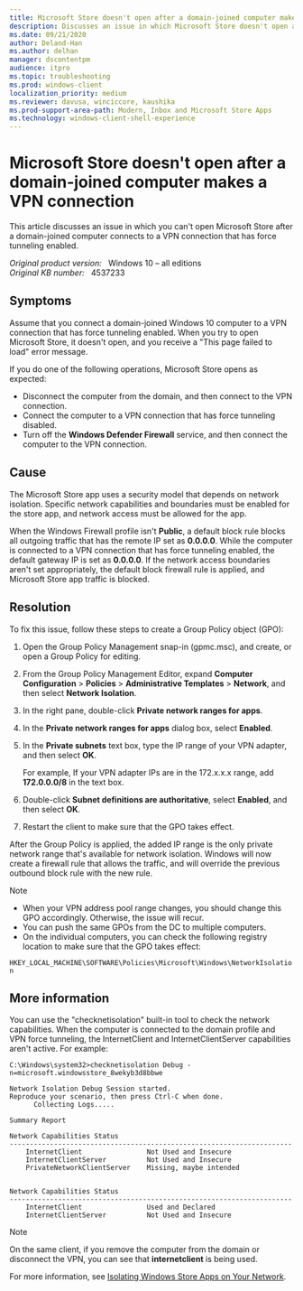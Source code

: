 ```yaml
---
title: Microsoft Store doesn't open after a domain-joined computer makes a VPN connection
description: Discusses an issue in which Microsoft Store doesn't open after a domain-joined computer connects to a VPN connection that has force tunneling enabled.
ms.date: 09/21/2020
author: Deland-Han
ms.author: delhan
manager: dscontentpm
audience: itpro
ms.topic: troubleshooting
ms.prod: windows-client
localization_priority: medium
ms.reviewer: davusa, winciccore, kaushika
ms.prod-support-area-path: Modern, Inbox and Microsoft Store Apps
ms.technology: windows-client-shell-experience
---
```

# Microsoft Store doesn't open after a domain-joined computer makes a VPN connection

This article discusses an issue in which you can't open Microsoft Store after a domain-joined computer connects to a VPN connection that has force tunneling enabled.

_Original product version:_ &nbsp; Windows 10 – all editions  
_Original KB number:_ &nbsp; 4537233

## Symptoms

Assume that you connect a domain-joined Windows 10 computer to a VPN connection that has force tunneling enabled. When you try to open Microsoft Store, it doesn't open, and you receive a "This page failed to load" error message.

If you do one of the following operations, Microsoft Store opens as expected:

- Disconnect the computer from the domain, and then connect to the VPN connection.
- Connect the computer to a VPN connection that has force tunneling disabled.
- Turn off the **Windows Defender Firewall** service, and then connect the computer to the VPN connection.

## Cause

The Microsoft Store app uses a security model that depends on network isolation. Specific network capabilities and boundaries must be enabled for the store app, and network access must be allowed for the app.

When the Windows Firewall profile isn't **Public**, a default block rule blocks all outgoing traffic that has the remote IP set as **0.0.0.0**. While the computer is connected to a VPN connection that has force tunneling enabled, the default gateway IP is set as **0.0.0.0**. If the network access boundaries aren't set appropriately, the default block firewall rule is applied, and Microsoft Store app traffic is blocked.

## Resolution

To fix this issue, follow these steps to create a Group Policy object (GPO):

1. Open the Group Policy Management snap-in (gpmc.msc), and create, or open a Group Policy for editing.
2. From the Group Policy Management Editor, expand **Computer Configuration** > **Policies** > **Administrative Templates** > **Network**, and then select **Network Isolation**.
3. In the right pane, double-click **Private network ranges for apps**.
4. In the **Private network ranges for apps** dialog box, select **Enabled**.
5. In the **Private subnets** text box, type the IP range of your VPN adapter, and then select **OK**.

    For example, If your VPN adapter IPs are in the 172.x.x.x range, add **172.0.0.0/8** in the text box.
6. Double-click **Subnet definitions are authoritative**, select **Enabled**, and then select **OK**.
7. Restart the client to make sure that the GPO takes effect.

After the Group Policy is applied, the added IP range is the only private network range that's available for network isolation. Windows will now create a firewall rule that allows the traffic, and will override the previous outbound block rule with the new rule.

> [!NOTE]
>
>- When your VPN address pool range changes, you should change this GPO accordingly. Otherwise, the issue will recur.
>- You can push the same GPOs from the DC to multiple computers.
>- On the individual computers, you can check the following registry location to make sure that the GPO takes effect:

 `HKEY_LOCAL_MACHINE\SOFTWARE\Policies\Microsoft\Windows\NetworkIsolation`

## More information

You can use the "checknetisolation" built-in tool to check the network capabilities. When the computer is connected to the domain profile and VPN force tunneling, the InternetClient and InternetClientServer capabilities aren't active. For example:

```console
C:\Windows\system32>checknetisolation Debug -n=microsoft.windowsstore_8wekyb3d8bbwe

Network Isolation Debug Session started.
Reproduce your scenario, then press Ctrl-C when done.
      Collecting Logs.....

Summary Report

Network Capabilities Status
----------------------------------------------------------------------
    InternetClient                Not Used and Insecure  
    InternetClientServer          Not Used and Insecure  
    PrivateNetworkClientServer    Missing, maybe intended  


Network Capabilities Status
----------------------------------------------------------------------
    InternetClient                Used and Declared
    InternetClientServer          Not Used and Insecure
```

> [!NOTE]
> On the same client, if you remove the computer from the domain or disconnect the VPN, you can see that **internetclient** is being used.

For more information, see [Isolating Windows Store Apps on Your Network](/previous-versions/windows/it-pro/windows-server-2012-R2-and-2012/hh831418%28v=ws.11%29).
